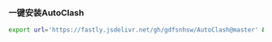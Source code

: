 ### 一键安装AutoClash
   ```bash
export url='https://fastly.jsdelivr.net/gh/gdfsnhsw/AutoClash@master' && wget -q --no-check-certificate -O /usr/local/bin/autoclash $url/scripts/autoclash  && bash /usr/local/bin/autoclash install
   ```
